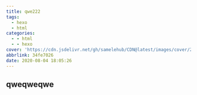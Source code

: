 ```yaml
---
title: qwe222
tags:
  - hexo
  - html
categories:
  - - html
  - - hexo
cover: 'https://cdn.jsdelivr.net/gh/samelehub/CDN@latest/images/cover/29.jpg'
abbrlink: 34fe7026
date: 2020-08-04 18:05:26
---
```


## qweqweqwe
